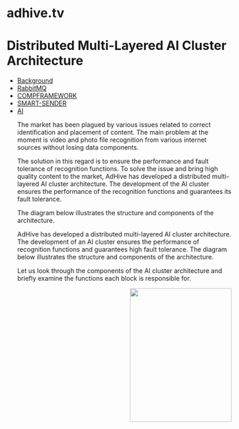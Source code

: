 # adhive.tv

<h1>Distributed Multi-Layered AI Cluster Architecture</h1>

<ul>
<li><a href="#background">Background</a></li>
<li><a href="https://github.com/adhivetv/adhive.tv/blob/master/RabbitMQ/README.md">RabbitMQ</a>
<li><a href="https://github.com/adhivetv/adhive.tv/blob/master/COMPFRAMEWORK/README.md">COMPFRAMEWORK</a> 
<li><a href="https://github.com/adhivetv/adhive.tv/blob/master/SMART-SENDER/README.md">SMART-SENDER</a>
<li><a href="https://github.com/adhivetv/adhive.tv/blob/master/ai/README.md">AI</a>
<ul>
</ul>

The market has been plagued by various issues related to correct identification and placement of content. The main problem at the moment is video and photo file recognition from various internet sources without losing data components.

The solution in this regard is to ensure the performance and fault tolerance of recognition functions. To solve the issue and bring high quality content to the market, AdHive has developed a distributed multi-layered AI cluster architecture. The development of the AI cluster ensures the performance of the recognition functions and guarantees its fault tolerance.
  
The diagram below illustrates the structure and components of the architecture.

AdHive has developed a distributed multi-layered AI cluster architecture. The development of an AI cluster ensures the performance of recognition functions and guarantees high fault tolerance. The diagram below illustrates the structure and components of the architecture.

Let us look through the components of the AI ​​cluster architecture and briefly examine the functions each block is responsible for.

<img align="right" src="http://eos.io/wpimg/diagram3.png" width="228.395px" height="300px" />
